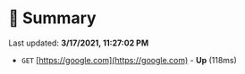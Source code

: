 # 📖 Summary
Last updated: **3/17/2021, 11:27:02 PM**

- `GET` [https://google.com](https://google.com) - **Up** (118ms)
